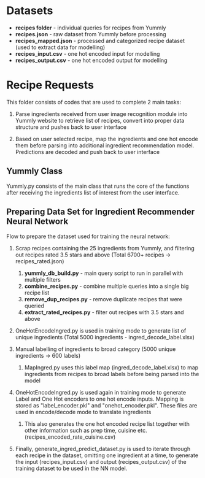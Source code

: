 # Datasets
- **recipes folder** - individual queries for recipes from Yummly
- **recipes.json** - raw dataset from Yummly before processing
- **recipes_mapped.json** - processed and categorized recipe dataset (used to extract data for modelling)
- **recipes_input.csv** - one hot encoded input for modelling
- **recipes_output.csv** - one hot encoded output for modelling

# Recipe Requests

This folder consists of codes that are used to complete 2 main tasks:
1) Parse ingredients received from user image recognition module into Yummly website to retrieve list of recipes, convert into proper data structure and pushes back to user interface

2) Based on user selected recipe, map the ingredients and one hot encode them before parsing into additional ingredient recommendation model. Predictions are decoded and push back to user interface

## Yummly Class

Yummly.py consists of the main class that runs the core of the functions after receiving the ingredients list of interest from the user interface.


## Preparing Data Set for Ingredient Recommender Neural Network
Flow to prepare the dataset used for training the neural network:
1) Scrap recipes containing the 25 ingredients from Yummly, and filtering out recipes rated 3.5 stars and above (Total 6700+ recipes -> recipes_rated.json)
    1) **yummly_db_build.py** - main query script to run in parallel with multiple filters
    2) **combine_recipes.py** - combine multiple queries into a single big recipe list
    3) **remove_dup_recipes.py** - remove duplicate recipes that were queried
    4) **extract_rated_recipes.py** - filter out recipes with 3.5 stars and above

2) OneHotEncodeIngred.py is used in training mode to generate list of unique ingredients (Total 5000 ingredients - ingred_decode_label.xlsx)

3) Manual labelling of ingredients to broad category (5000 unique ingredients -> 600 labels)
    1) MapIngred.py uses this label map (ingred_decode_label.xlsx) to map ingredients from recipes to broad labels before being parsed into the model

4) OneHotEncodeIngred.py is used again in training mode to generate Label and One Hot encoders to one hot encode inputs. Mapping is stored as "label_encoder.pkl" and "onehot_encoder.pkl". These files are used in encode/decode mode to translate ingredients
    1) This also generates the one hot encoded recipe list together with other information such as prep time, cuisine etc. (recipes_encoded_rate_cuisine.csv)

5) Finally, generate_ingred_predict_dataset.py is used to iterate through each recipe in the dataset, omitting one ingredient at a time, to generate the input (recipes_input.csv) and output (recipes_output.csv) of the training dataset to be used in the NN model.

